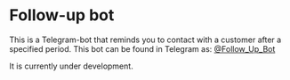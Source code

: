 # Follow-up bot
This is a Telegram-bot that reminds you to contact with a customer after a specified period.
This bot can be found in Telegram as: [@Follow_Up_Bot](https://t.me/Follow_Up_Bot)

It is currently under development. 
